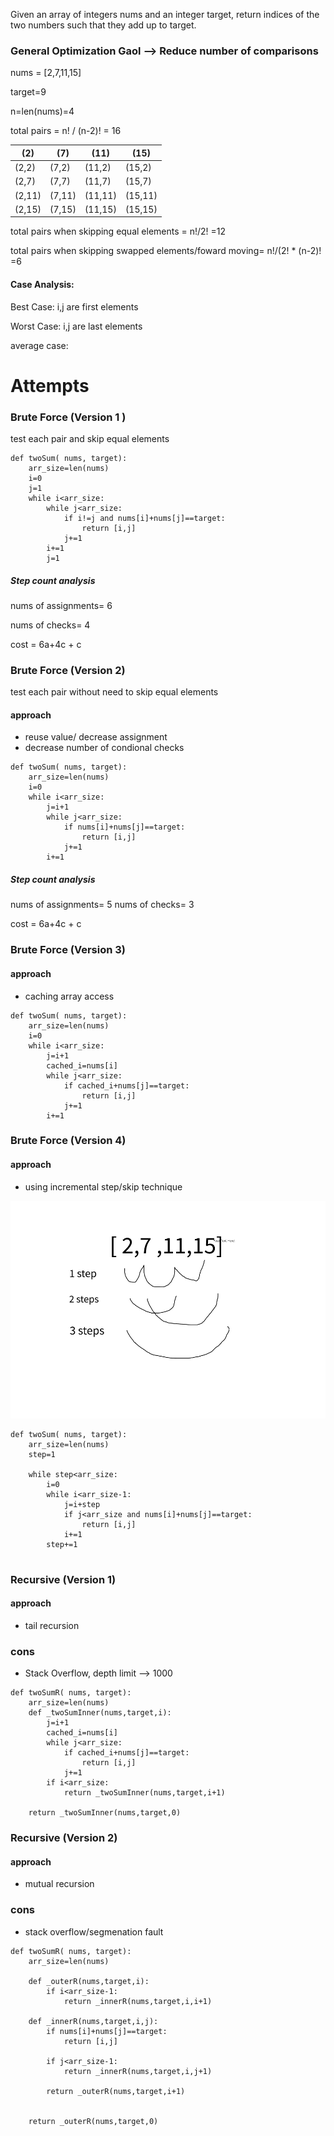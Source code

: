 Given an array of integers nums and an integer target, return indices of the two numbers such that they add up to target.

### General Optimization Gaol --> Reduce number of comparisons

nums = [2,7,11,15]

target=9

n=len(nums)=4

total pairs = n! / (n-2)! = 16

| (2)  | (7)  | (11)  | (15)  |
|--------|--------|---------|---------|
| (2,2)  | (7,2)  | (11,2)  | (15,2)  |
| (2,7)  | (7,7)  | (11,7)  | (15,7)  |
| (2,11) | (7,11) | (11,11) | (15,11) |
| (2,15) | (7,15) | (11,15) | (15,15) |

total pairs when skipping equal elements =  n!/2!  =12

total pairs when skipping swapped elements/foward moving= n!/(2! * (n-2)! =6



#### Case Analysis:

Best Case: i,j are first elements

Worst Case:  i,j are last elements

average case:



# Attempts

### Brute Force (Version 1 )

test each pair and skip equal elements

```
def twoSum( nums, target):
    arr_size=len(nums)
    i=0
    j=1
    while i<arr_size:
        while j<arr_size:
            if i!=j and nums[i]+nums[j]==target:
                return [i,j]
            j+=1
        i+=1
        j=1
```


##### Step count analysis
nums of assignments= 6

nums of checks= 4

cost = 6a+4c + c



### Brute Force  (Version 2)

test each pair without need to skip equal elements

#### approach
- reuse value/ decrease assignment
- decrease number of condional checks

```
def twoSum( nums, target):
    arr_size=len(nums)
    i=0
    while i<arr_size:
        j=i+1
        while j<arr_size:
            if nums[i]+nums[j]==target:
                return [i,j]
            j+=1
        i+=1
```

##### Step count analysis


nums of assignments= 5
nums of checks= 3

cost = 6a+4c + c



### Brute Force  (Version 3) 

#### approach
- caching array access



```
def twoSum( nums, target):
    arr_size=len(nums)
    i=0
    while i<arr_size:
        j=i+1
        cached_i=nums[i]
        while j<arr_size:
            if cached_i+nums[j]==target:
                return [i,j]
            j+=1
        i+=1
```


### Brute Force  (Version 4) 

#### approach

- using incremental step/skip technique

![Screenshot](incremental_step_twosums.png)


```
def twoSum( nums, target):
    arr_size=len(nums)
    step=1
   
    while step<arr_size:
        i=0
        while i<arr_size-1:
            j=i+step
            if j<arr_size and nums[i]+nums[j]==target:
                return [i,j]
            i+=1
        step+=1
        
```


### Recursive  (Version 1) 

#### approach 
- tail recursion

### cons
- Stack Overflow, depth limit --> 1000


```
def twoSumR( nums, target):
    arr_size=len(nums)
    def _twoSumInner(nums,target,i):
        j=i+1
        cached_i=nums[i]
        while j<arr_size:
            if cached_i+nums[j]==target:
                return [i,j]
            j+=1
        if i<arr_size:
            return _twoSumInner(nums,target,i+1)
        
    return _twoSumInner(nums,target,0)
```

### Recursive  (Version 2) 

#### approach 
- mutual recursion  
 
### cons
- stack overflow/segmenation fault


```
def twoSumR( nums, target):
    arr_size=len(nums)
    
    def _outerR(nums,target,i):
        if i<arr_size-1:
            return _innerR(nums,target,i,i+1)
            
    def _innerR(nums,target,i,j):
        if nums[i]+nums[j]==target:
            return [i,j]
            
        if j<arr_size-1:
            return _innerR(nums,target,i,j+1)
            
        return _outerR(nums,target,i+1)
        
        
    return _outerR(nums,target,0)
```


